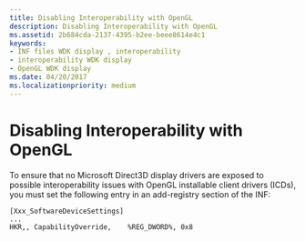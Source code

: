```yaml
---
title: Disabling Interoperability with OpenGL
description: Disabling Interoperability with OpenGL
ms.assetid: 2b684cda-2137-4395-b2ee-beee8614e4c1
keywords:
- INF files WDK display , interoperability
- interoperability WDK display
- OpenGL WDK display
ms.date: 04/20/2017
ms.localizationpriority: medium
---
```


# Disabling Interoperability with OpenGL


To ensure that no Microsoft Direct3D display drivers are exposed to possible interoperability issues with OpenGL installable client drivers (ICDs), you must set the following entry in an add-registry section of the INF:

```inf
[Xxx_SoftwareDeviceSettings]
...
HKR,, CapabilityOverride,    %REG_DWORD%, 0x8
```

 

 





